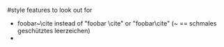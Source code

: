 #style features to look out for
* foobar~\cite instead of "foobar \cite" or "foobar\cite" (~ == schmales geschütztes leerzeichen)
* 
